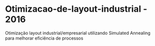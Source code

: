 # Otimizacao-de-layout-industrial - 2016
Otimização layout industrial/empresarial utilizando Simulated Annealing para melhorar eficiência de processos
